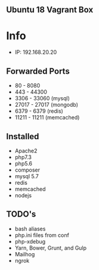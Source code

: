## Ubuntu 18 Vagrant Box

# Info

* IP: 192.168.20.20

## Forwarded Ports
* 80 - 8080
* 443 - 44300
* 3306 - 33060 (mysql)
* 27017 - 27017 (mongodb)
* 6379 - 6379 (redis)
* 11211 - 11211 (memcached)

## Installed

* Apache2
* php7.3
* php5.6
* composer
* mysql 5.7
* redis
* memcached
* nodejs

## TODO's

* bash aliases
* php.ini files from conf
* php-xdebug
* Yarn, Bower, Grunt, and Gulp
* Mailhog
* ngrok
